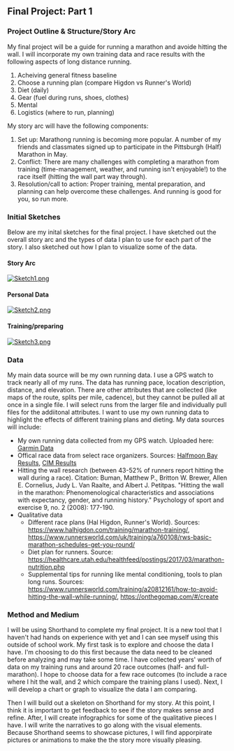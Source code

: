 ## Final Project: Part 1

### Project Outline & Structure/Story Arc
My final project will be a guide for running a marathon and avoide hitting the wall. I will incorporate my own training data and race results with the following aspects of long distance running. 


1. Acheiving general fitness baseline
2. Choose a running plan (compare Higdon vs Runner's World)
3. Diet (daily)
4. Gear (fuel during runs, shoes, clothes)
5. Mental 
6. Logistics (where to run, planning)


My story arc will have the following components:
1. Set up: Marathong running is becoming more popular. A number of my friends and classmates signed up to participate in the Pittsburgh (Half) Marathon in May. 
2. Conflict: There are many challenges with completing a marathon from training (time-management, weather, and running isn't enjoyable!) to the race itself (hitting the wall part way through). 
3. Resolution/call to action: Proper training, mental preparation, and planning can help overcome these challenges. And running is good for you, so run more. 


### Initial Sketches
Below are my inital sketches for the final project. I have sketched out the overall story arc and the types of data I plan to use for each part of the story. I also sketched out how I plan to visualize some of the data. 

#### Story Arc
[![Sketch1.png](https://i.postimg.cc/K4Sts4WP/Sketch1.png)](https://postimg.cc/JHxys7M0)

#### Personal Data 
[![Sketch2.png](https://i.postimg.cc/NjQdgPN1/Sketch2.png)](https://postimg.cc/GHSFKzn2)

#### Training/preparing 
[![Sketch3.png](https://i.postimg.cc/KYzQT3hj/Sketch3.png)](https://postimg.cc/TKzrMwwv)


### Data 
My main data source will be my own running data. I use a GPS watch to track nearly all of my runs. The data has running pace, location description, distance, and elevation. There are other attributes that are collected (like maps of the route, splits per mile, cadence), but they cannot be pulled all at once in a single file. I will select runs from the larger file and individually pull files for the addiitonal attributes. I want to use my own running data to highlight the effects of different training plans and dieting. My data sources will include:
* My own running data collected from my GPS watch. Uploaded here: [Garmin Data](https://github.com/asitucmu/ASituPortfolio/blob/master/Activities%20Garmin%20new.csv/)
* Offical race data from select race organizers. Sources: [Halfmoon Bay Results](http://halfmoonbayim.org/event/past-results//), [CIM Results](https://results.chronotrack.com/event/results/event/event-23616/)
* Hitting the wall research (between 43-52% of runners report hitting the wall during a race). Citation: Buman, Matthew P., Britton W. Brewer, Allen E. Cornelius, Judy L. Van Raalte, and Albert J. Petitpas. "Hitting the wall in the marathon: Phenomenological characteristics and associations with expectancy, gender, and running history." Psychology of sport and exercise 9, no. 2 (2008): 177-190.
* Qualitative data 
  * Different race plans (Hal Higdon, Runner's World). Sources: https://www.halhigdon.com/training/marathon-training/, https://www.runnersworld.com/uk/training/a760108/rws-basic-marathon-schedules-get-you-round/  
  * Diet plan for runners. Source: https://healthcare.utah.edu/healthfeed/postings/2017/03/marathon-nutrition.php
  * Supplemental tips for running like mental conditioning, tools to plan long runs. Sources: https://www.runnersworld.com/training/a20812161/how-to-avoid-hitting-the-wall-while-running/, https://onthegomap.com/#/create
  
  
### Method and Medium
I will be using Shorthand to complete my final project. It is a new tool that I haven't had hands on experience with yet and I can see myself using this outside of school work. My first task is to explore and choose the data I have. I'm choosing to do this first because the data need to be cleaned before analyzing and may take some time. I have collected years' worth of data on my training runs and around 20 race outcomes (half- and full-marathon). I hope to choose data for a few race outcomes (to include a race where I hit the wall, and 2 which compare the training plans I used). Next, I will develop a chart or graph to visualize the data I am comparing. 


Then I will build out a skeleton on Shorthand for my story. At this point, I think it is important to get feedback to see if the story makes sense and refine. After, I will create infographics for some of the qualitative pieces I have. I will write the narratives to go along with the visual elements. Because Shorthand seems to showcase pictures, I will find apporpirate pictures or animations to make the the story more visually pleasing. 
